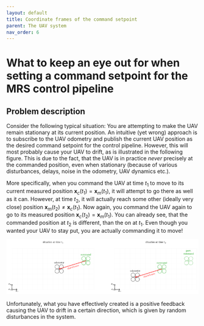 ```yaml
---
layout: default
title: Coordinate frames of the command setpoint
parent: The UAV system
nav_order: 6
---
```


# What to keep an eye out for when setting a command setpoint for the MRS control pipeline

## Problem description

Consider the following typical situation: You are attempting to make the UAV remain stationary at its current position.
An intuitive (yet wrong) approach is to subscribe to the UAV odometry and publish the current UAV position as the desired command setpoint for the control pipeline.
However, this will most probably cause your UAV to drift, as is illustrated in the following figure.
This is due to the fact, that the UAV is in practice *never* precisely at the commanded position, even when stationary (because of various disturbances, delays, noise in the odometry, UAV dynamics etc.).

More specifically, when you command the UAV at time $t_1$ to move to its current measured position $\mathbf{x}_c\left(t_1\right) = \mathbf{x}_m\left(t_1\right)$, it will attempt to go there as well as it can.
However, at time $t_2$, it will actually reach some other (ideally very close) position $\mathbf{x}_m\left(t_2\right) \neq \mathbf{x}_c\left(t_1\right)$.
Now again, you command the UAV again to go to its measured position $\mathbf{x}_c\left(t_2\right) = \mathbf{x}_m\left(t_1\right)$.
You can already see, that the commanded position at $t_2$ is different, than the on at $t_1$.
Even though you wanted your UAV to stay put, you are actually commanding it to move!

![uav_drift](fig/setpoint_frame_fig.png)

Unfortunately, what you have effectively created is a positive feedback causing the UAV to drift in a certain direction, which is given by random disturbances in the system.
